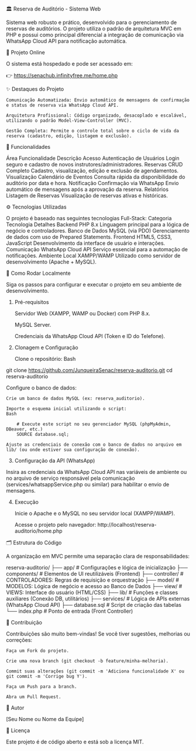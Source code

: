 🏛️ Reserva de Auditório - Sistema Web

Sistema web robusto e prático, desenvolvido para o gerenciamento de reservas de auditórios. O projeto utiliza o padrão de arquitetura MVC em PHP e possui como principal diferencial a integração de comunicação via WhatsApp Cloud API para notificação automática.

🔗 Projeto Online

O sistema está hospedado e pode ser acessado em:

👉 https://senachub.infinityfree.me/home.php

✨ Destaques do Projeto

    Comunicação Automatizada: Envio automático de mensagens de confirmação e status de reserva via WhatsApp Cloud API.

    Arquitetura Profissional: Código organizado, desacoplado e escalável, utilizando o padrão Model-View-Controller (MVC).

    Gestão Completa: Permite o controle total sobre o ciclo de vida da reserva (cadastro, edição, listagem e exclusão).

📝 Funcionalidades

Área	Funcionalidade	Descrição
Acesso	Autenticação de Usuários	Login seguro e cadastro de novos instrutores/administradores.
Reservas	CRUD Completo	Cadastro, visualização, edição e exclusão de agendamentos.
Visualização	Calendário de Eventos	Consulta rápida da disponibilidade do auditório por data e hora.
Notificação	Confirmação via WhatsApp	Envio automático de mensagens após a aprovação da reserva.
Relatórios	Listagem de Reservas	Visualização de reservas ativas e históricas.

⚙️ Tecnologias Utilizadas

O projeto é baseado nas seguintes tecnologias Full-Stack:
Categoria	Tecnologia	Detalhes
Backend	PHP 8.x	Linguagem principal para a lógica de negócio e controladores.
Banco de Dados	MySQL (via PDO)	Gerenciamento de dados com uso de Prepared Statements.
Frontend	HTML5, CSS3, JavaScript	Desenvolvimento da interface de usuário e interações.
Comunicação	WhatsApp Cloud API	Serviço essencial para a automação de notificações.
Ambiente Local	XAMPP/WAMP	Utilizado como servidor de desenvolvimento (Apache + MySQL).

🚀 Como Rodar Localmente

Siga os passos para configurar e executar o projeto em seu ambiente de desenvolvimento.

1. Pré-requisitos

    Servidor Web (XAMPP, WAMP ou Docker) com PHP 8.x.

    MySQL Server.

    Credenciais da WhatsApp Cloud API (Token e ID do Telefone).

2. Clonagem e Configuração

    Clone o repositório:
    Bash

git clone https://github.com/JunqueiraSenac/reserva-auditorio.git
cd reserva-auditorio

Configure o banco de dados:

    Crie um banco de dados MySQL (ex: reserva_auditorio).

    Importe o esquema inicial utilizando o script:
    Bash

        # Execute este script no seu gerenciador MySQL (phpMyAdmin, DBeaver, etc.)
        SOURCE database.sql;

    Ajuste as credenciais de conexão com o banco de dados no arquivo em lib/ (ou onde estiver sua configuração de conexão).

3. Configuração da API (WhatsApp)

Insira as credenciais da WhatsApp Cloud API nas variáveis de ambiente ou no arquivo de serviço responsável pela comunicação (services/whatsappService.php ou similar) para habilitar o envio de mensagens.

4. Execução

    Inicie o Apache e o MySQL no seu servidor local (XAMPP/WAMP).

    Acesse o projeto pelo navegador: http://localhost/reserva-auditorio/home.php

🗂️ Estrutura do Código

A organização em MVC permite uma separação clara de responsabilidades:

reserva-auditorio/
├── app/                  # Configurações e lógica de inicialização
├── components/           # Elementos de UI reutilizáveis (Frontend)
├── controller/           # CONTROLADORES: Regras de requisição e orquestração
├── model/                # MODELOS: Lógica de negócio e acesso ao Banco de Dados
├── view/                 # VIEWS: Interface do usuário (HTML/CSS)
├── lib/                  # Funções e classes auxiliares (Conexão DB, utilitários)
├── services/             # Lógica de APIs externas (WhatsApp Cloud API)
├── database.sql          # Script de criação das tabelas
└── index.php             # Ponto de entrada (Front Controller)

🤝 Contribuição

Contribuições são muito bem-vindas! Se você tiver sugestões, melhorias ou correções:

    Faça um Fork do projeto.

    Crie uma nova branch (git checkout -b feature/minha-melhoria).

    Commit suas alterações (git commit -m 'Adiciona funcionalidade X' ou git commit -m 'Corrige bug Y').

    Faça um Push para a branch.

    Abra um Pull Request.

👤 Autor

[Seu Nome ou Nome da Equipe]

📄 Licença

Este projeto é de código aberto e está sob a licença MIT.